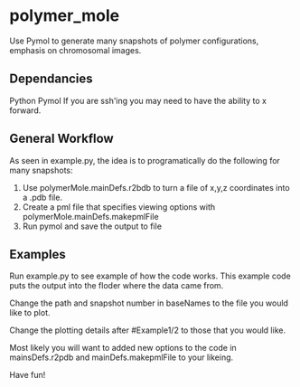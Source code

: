 # polymer_mole
Use Pymol to generate many snapshots of polymer configurations, emphasis on chromosomal images.

## Dependancies
Python
Pymol
If you are ssh'ing you may need to have the ability to x forward.

## General Workflow
As seen in example.py, the idea is to programatically do the following for many
snapshots:
1) Use polymerMole.mainDefs.r2bdb to turn a file of x,y,z coordinates into a .pdb file.
2) Create a pml file that specifies viewing options with
polymerMole.mainDefs.makepmlFile
3) Run pymol and save the output to file

## Examples
Run example.py to see example of how the code works.  This example code puts the
output into the floder where the data came from.

Change the path and snapshot number in baseNames to the file you would like to
plot.

Change the plotting details after #Example1/2 to those that you would like.

Most likely you will want to added new options to the code in mainsDefs.r2pdb
and mainDefs.makepmlFile to your likeing.

Have fun!

